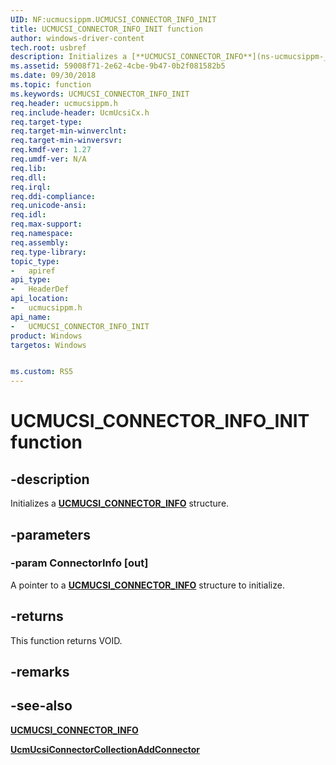 ```yaml
---
UID: NF:ucmucsippm.UCMUCSI_CONNECTOR_INFO_INIT
title: UCMUCSI_CONNECTOR_INFO_INIT function
author: windows-driver-content
tech.root: usbref
description: Initializes a [**UCMUCSI_CONNECTOR_INFO**](ns-ucmucsippm-_ucmucsi_connector_info.md) structure.
ms.assetid: 59008f71-2e62-4cbe-9b47-0b2f081582b5
ms.date: 09/30/2018
ms.topic: function
ms.keywords: UCMUCSI_CONNECTOR_INFO_INIT
req.header: ucmucsippm.h
req.include-header: UcmUcsiCx.h
req.target-type:
req.target-min-winverclnt:
req.target-min-winversvr:
req.kmdf-ver: 1.27
req.umdf-ver: N/A
req.lib:
req.dll:
req.irql: 
req.ddi-compliance:
req.unicode-ansi:
req.idl:
req.max-support:
req.namespace:
req.assembly:
req.type-library: 
topic_type: 
-	apiref
api_type: 
-	HeaderDef
api_location: 
-	ucmucsippm.h
api_name: 
-	UCMUCSI_CONNECTOR_INFO_INIT
product: Windows
targetos: Windows


ms.custom: RS5
---
```


# UCMUCSI_CONNECTOR_INFO_INIT function


## -description

Initializes a [**UCMUCSI_CONNECTOR_INFO**](ns-ucmucsippm-_ucmucsi_connector_info.md) structure.

## -parameters

### -param ConnectorInfo [out]
A pointer to a [**UCMUCSI_CONNECTOR_INFO**](ns-ucmucsippm-_ucmucsi_connector_info.md) structure to initialize.

## -returns
This function returns VOID.

## -remarks

## -see-also

[**UCMUCSI_CONNECTOR_INFO**](ns-ucmucsippm-_ucmucsi_connector_info.md)

[**UcmUcsiConnectorCollectionAddConnector**](nf-ucmucsippm-ucmucsiconnectorcollectionaddconnector.md)
